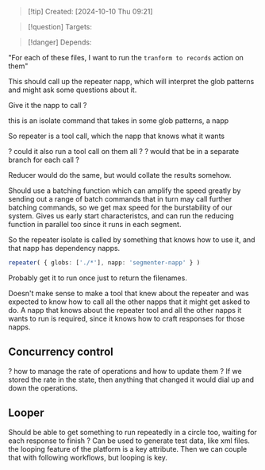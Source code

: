 
>[!tip] Created: [2024-10-10 Thu 09:21]

>[!question] Targets: 

>[!danger] Depends: 

"For each of these files, I want to run the `tranform to records` action on them"

This should call up the repeater napp, which will interpret the glob patterns and might ask some questions about it.

Give it the napp to call ?

this is an isolate command that takes in some glob patterns, a napp

So repeater is a tool call, which the napp that knows what it wants

? could it also run a tool call on them all ?
? would that be in a separate branch for each call ?

Reducer would do the same, but would collate the results somehow.

Should use a batching function which can amplify the speed greatly by sending out a range of batch commands that in turn may call further batching commands, so we get max speed for the burstability of our system.  Gives us early start characteristcs, and can run the reducing function in parallel too since it runs in each segment.

So the repeater isolate is called by something that knows how to use it, and that napp has dependency napps.

```ts
repeater( { globs: ['./*'], napp: 'segmenter-napp' } )
```

Probably get it to run once just to return the filenames.

Doesn't make sense to make a tool that knew about the repeater and was expected to know how to call all the other napps that it might get asked to do.  A napp that knows about the repeater tool and all the other napps it wants to run is required, since it knows how to craft responses for those napps.

## Concurrency control
? how to manage the rate of operations and how to update them ?
If we stored the rate in the state, then anything that changed it would dial up and down the operations.

## Looper
Should be able to get something to run repeatedly in a circle too, waiting for each response to finish ?
Can be used to generate test data, like xml files.
the looping feature of the platform is a key attribute.
Then we can couple that with following workflows, but looping is key.